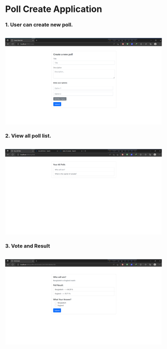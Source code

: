 # Poll Create Application

### 1. User can create new poll.
<br/>
<img src="./src/img_2.png"/>

### 2. View all poll list.
<br/>
<img src="./src/img_1.png"/>

### 3. Vote and Result
<br/>
<img src="./src/img_3.png"/>